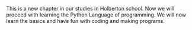 This is a new chapter in our studies in Holberton school. Now we will proceed with learning the Python Language of programming. We will now learn the basics and have fun with coding and making programs.
